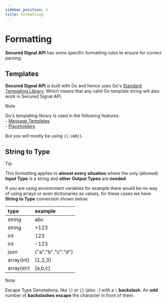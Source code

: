 ```yaml
---
sidebar_position: 3
title: Formatting
---
```


# Formatting

**Secured Signal API** has some specific formatting rules to ensure for correct parsing.

## Templates

**Secured Signal API** is built with Go and hence uses Go's [Standard Templating Library](https://pkg.go.dev/text/template).
Which means that any valid Go template string will also work in Secured Signal API.

> [!NOTE]
> Go's templating library is used in the following features:
> <br/>- [Message Templates](../configuration/message-template) <br/>- [Placeholders](./advanced)

But you will mostly be using `{{.VAR}}`.

## String to Type

> [!TIP]
> This formatting applies to **almost every situation** where the only (allowed) **Input Type** is a string and **other** **Output Types** are **needed**.

If you are using environment variables for example there would be no way of using arrays or even dictionaries as values, for these cases we have **String to Type** conversion shown below.

| type       | example             |
| :--------- | :------------------ |
| string     | abc                 |
| string     | +123                |
| int        | 123                 |
| int        | -123                |
| json       | \{"a":"b","c":"d"\} |
| array(int) | [1,2,3]             |
| array(str) | [a,b,c]             |

> [!NOTE]
> Escape Type Denotations, like `[]` or `{}` (also `-`) with a `\` **backslash**.
> An **odd** number of **backslashes** **escape** the character in front of them.
